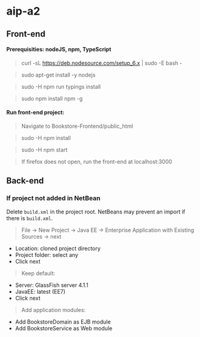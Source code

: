 # aip-a2

## Front-end
#### Prerequisities: nodeJS, npm, TypeScript

> curl -sL https://deb.nodesource.com/setup_6.x | sudo -E bash -

> sudo apt-get install -y nodejs

> sudo -H npm run typings install

> sudo npm install npm -g

#### Run front-end project:
> Navigate to Bookstore-Frontend/public_html

> sudo -H npm install

> sudo -H npm start

> If firefox does not open, run the front-end at localhost:3000


## Back-end

### If project not added in NetBean
Delete `build.xml` in the project root. NetBeans may prevent an import if there is `build.xml`.
> File -> New Project -> Java EE -> Enterprise Application with Existing Sources -> next

>
  + Location: cloned project directory
  + Project folder: select any
  + Click next
  
> Keep default:

>
  + Server: GlassFish server 4.1.1
  + JavaEE: latest (EE7)
  + Click next

> Add application modules:
  + Add BookstoreDomain as EJB module
  + Add BookstoreService as Web module
  
  
